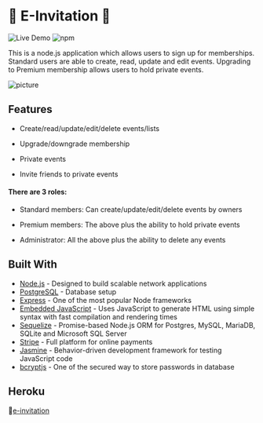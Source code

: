 # 🎉  E-Invitation  🎉
![Live Demo](https://img.shields.io/badge/demo-online-brightgreen)
![npm](https://img.shields.io/badge/npm-v6.10.0-brightgreen)

This is a node.js application which allows users to sign up for memberships. Standard users are able to create, read, update and edit events. Upgrading to Premium membership allows users to hold private events.

![picture](https://user-images.githubusercontent.com/36064423/65012113-e3e5ea80-d8ca-11e9-92ab-88452b010bee.png)


## Features

* Create/read/update/edit/delete events/lists

* Upgrade/downgrade membership

* Private events

* Invite friends to private events

#### There are 3 roles:

* Standard members: Can create/update/edit/delete events by owners

* Premium members: The above plus the ability to hold private events

* Administrator: All the above plus the ability to delete any events


## Built With

* [Node.js](https://nodejs.org/en/about/) - Designed to build scalable network applications
* [PostgreSQL](https://www.postgresql.org/about/) - Database setup
* [Express](https://expressjs.com/) - One of the most popular Node frameworks
* [Embedded JavaScript](https://github.com/mde/ejs) - Uses JavaScript to generate HTML using simple syntax with fast compilation and rendering times
* [Sequelize](https://sequelize.org/) - Promise-based Node.js ORM for Postgres, MySQL, MariaDB, SQLite and Microsoft SQL Server
* [Stripe](https://stripe.com/docs/payments) - Full platform for online payments
* [Jasmine](https://jasmine.github.io) - Behavior-driven development framework for testing JavaScript code
* [bcryptjs](https://github.com/dcodeIO/bcrypt.js) - One of the secured way to store passwords in database

## Heroku

💌[e-invitation]( https://e-invitation.herokuapp.com/)
